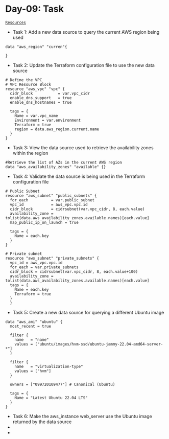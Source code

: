 # Day-09: Task

[`Resources`](https://registry.terraform.io/providers/hashicorp/aws/latest/docs/data-sources/ami?product_intent=terraform)

- Task 1: Add a new data source to query the current AWS region being used

```hcl
data "aws_region" "curren"{

}
```

- Task 2: Update the Terraform configuration file to use the new data source

```hcl
# Define the VPC
# VPC Resource Block
resource "aws_vpc" "vpc" {
  cidr_block           = var.vpc_cidr
  enable_dns_support   = true
  enable_dns_hostnames = true

  tags = {
    Name = var.vpc_name
    Environment = var.environment
    Terraform = true
    region = data.aws_region.current.name
  }
}
```

- Task 3: View the data source used to retrieve the availability zones within the region

```hcl
#Retrieve the list of AZs in the current AWS region
data "aws_availability_zones" "available" {}
```

- Task 4: Validate the data source is being used in the Terraform configuration file

```hcl
# Public Subnet
resource "aws_subnet" "public_subnets" {
  for_each          = var.public_subnet
  vpc_id            = aws_vpc.vpc.id
  cidr_block        = cidrsubnet(var.vpc_cidr, 8, each.value)
  availability_zone = tolist(data.aws_availability_zones.available.names)[each.value]
  map_public_ip_on_launch = true

  tags = {
    Name = each.key
  }
}

# Private subnet
resource "aws_subnet" "private_subnets" {
  vpc_id = aws_vpc.vpc.id
  for_each = var.private_subnets
  cidr_block = cidrsubnet(var.vpc_cidr, 8, each.value+100)
  availability_zone = tolist(data.aws_availability_zones.available.names)[each.value]
  tags = {
    Name = each.key
    Terraform = true
  }
  }

```

- Task 5: Create a new data source for querying a different Ubuntu image

```hcl
data "aws_ami" "ubuntu" {
  most_recent = true

  filter {
    name   = "name"
    values = ["ubuntu/images/hvm-ssd/ubuntu-jammy-22.04-amd64-server-*"]
  }

  filter {
    name   = "virtualization-type"
    values = ["hvm"]
  }

  owners = ["099720109477"] # Canonical (Ubuntu)

  tags = {
    Name = "Latest Ubuntu 22.04 LTS"
  }
}

```

- Task 6: Make the aws_instance web_server use the Ubuntu image returned by the data source
-
-
